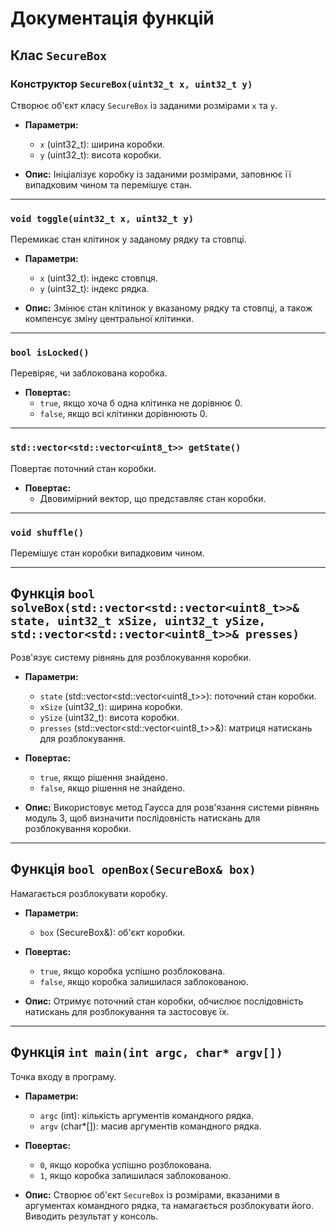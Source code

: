 # Документація функцій

## Клас `SecureBox`

### Конструктор `SecureBox(uint32_t x, uint32_t y)`
Створює об'єкт класу `SecureBox` із заданими розмірами `x` та `y`.

- **Параметри:**
  - `x` (uint32_t): ширина коробки.
  - `y` (uint32_t): висота коробки.

- **Опис:**
  Ініціалізує коробку із заданими розмірами, заповнює її випадковим чином та перемішує стан.

---

### `void toggle(uint32_t x, uint32_t y)`
Перемикає стан клітинок у заданому рядку та стовпці.

- **Параметри:**
  - `x` (uint32_t): індекс стовпця.
  - `y` (uint32_t): індекс рядка.

- **Опис:**
  Змінює стан клітинок у вказаному рядку та стовпці, а також компенсує зміну центральної клітинки.

---

### `bool isLocked()`
Перевіряє, чи заблокована коробка.

- **Повертає:**
  - `true`, якщо хоча б одна клітинка не дорівнює 0.
  - `false`, якщо всі клітинки дорівнюють 0.

---

### `std::vector<std::vector<uint8_t>> getState()`
Повертає поточний стан коробки.

- **Повертає:**
  - Двовимірний вектор, що представляє стан коробки.

---

### `void shuffle()`
Перемішує стан коробки випадковим чином.

---

## Функція `bool solveBox(std::vector<std::vector<uint8_t>>& state, uint32_t xSize, uint32_t ySize, std::vector<std::vector<uint8_t>>& presses)`

Розв'язує систему рівнянь для розблокування коробки.

- **Параметри:**
  - `state` (std::vector<std::vector<uint8_t>>): поточний стан коробки.
  - `xSize` (uint32_t): ширина коробки.
  - `ySize` (uint32_t): висота коробки.
  - `presses` (std::vector<std::vector<uint8_t>>&): матриця натискань для розблокування.

- **Повертає:**
  - `true`, якщо рішення знайдено.
  - `false`, якщо рішення не знайдено.

- **Опис:**
  Використовує метод Гаусса для розв'язання системи рівнянь модуль 3, щоб визначити послідовність натискань для розблокування коробки.

---

## Функція `bool openBox(SecureBox& box)`

Намагається розблокувати коробку.

- **Параметри:**
  - `box` (SecureBox&): об'єкт коробки.

- **Повертає:**
  - `true`, якщо коробка успішно розблокована.
  - `false`, якщо коробка залишилася заблокованою.

- **Опис:**
  Отримує поточний стан коробки, обчислює послідовність натискань для розблокування та застосовує їх.

---

## Функція `int main(int argc, char* argv[])`

Точка входу в програму.

- **Параметри:**
  - `argc` (int): кількість аргументів командного рядка.
  - `argv` (char*[]): масив аргументів командного рядка.

- **Повертає:**
  - `0`, якщо коробка успішно розблокована.
  - `1`, якщо коробка залишилася заблокованою.

- **Опис:**
  Створює об'єкт `SecureBox` із розмірами, вказаними в аргументах командного рядка, та намагається розблокувати його. Виводить результат у консоль.

